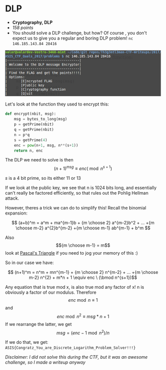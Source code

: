 # DLP

* **Cryptography, DLP**
* *158 points*
* You should solve a DLP challenge, but how? Of course , you don't expect us to give you a regular and boring DLP problem!
`nc 146.185.143.84 28416`

![nc Server](../images/DLP.png)

Let's look at the function they used to encrypt this:

``` python
def encrypt(nbit, msg):
    msg = bytes_to_long(msg)
    p = getPrime(nbit)
    q = getPrime(nbit)
    n = p*q
    s = getPrime(4)
    enc = pow(n+1, msg, n**(s+1))
    return n, enc
```

The DLP we need to solve is then
$$ (n+1)^{msg} \equiv enc (\bmod n^{s+1})$$

_s_ is a 4 bit prime, so its either 11 or 13

If we look at the public key, we see that n is 1024 bits long, and essentially can't really be factored efficiently, so that rules out the Pohlig Hellman attack.

However, theres a trick we can do to simplify this! Recall the binomial expansion:

$$ (a+b)^m = a^m + ma^{m-1}b + {m \choose 2} a^{m-2}b^2 + ... +{m \choose m-2} a^{2}b^{m-2} +{m \choose m-1} ab^{m-1} + b^m $$

Also
$${m \choose m-1} = m$$
 look at [Pascal's Triangle](https://en.wikipedia.org/wiki/Pascal%27s_triangle) if you need to jog your memory of this :)

So in our case we have:

$$ (n+1)^m = n^m + mn^{m-1} + {m \choose 2} n^{m-2} + ... +{m \choose m-2} n^{2} + m*n + 1 \equiv enc \  (\bmod n^{s+1})$$

Any equation that is true mod x, is also true mod any factor of x! n is obviously a factor of our modulus. Therefore
$$enc \bmod n \equiv 1$$
and
$$enc \bmod n^2 \equiv msg*n + 1$$
If we rearrange the latter, we get
$$msg = (enc - 1 \bmod n^2) / n$$

If we do that, we get: `ASIS{Congratz_You_are_Discrete_Logarithm_Problem_Solver!!!}`

*Disclaimer: I did not solve this during the CTF, but it was an awesome challenge, so I made a writeup anyway*
